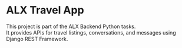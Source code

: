 # ALX Travel App

This project is part of the ALX Backend Python tasks.  
It provides APIs for travel listings, conversations, and messages using Django REST Framework.
